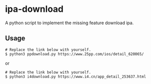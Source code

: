 # ipa-download

A python script to implement the missing feature download ipa.

## Usage

```
# Replace the link below with yourself.
$ python3 ppdownload.py https://www.25pp.com/ios/detail_620065/
```

or

```
# Replace the link below with yourself.
$ python3 i4download.py https://www.i4.cn/app_detail_253637.html
```
